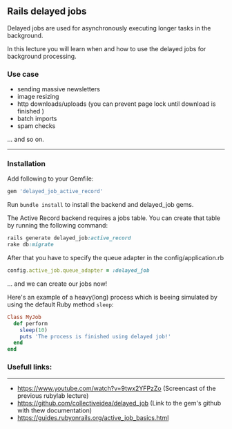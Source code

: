 ## Rails delayed jobs

Delayed jobs are used for asynchronously executing longer tasks in the background. 

In this lecture you will learn when and how to use the delayed jobs for background processing.

### Use case 

- sending massive newsletters
- image resizing
- http downloads/uploads (you can prevent page lock until download is finished )
- batch imports
- spam checks

... and so on.

---

### Installation

Add following to your Gemfile:
```rb
gem 'delayed_job_active_record'
```

Run ```bundle install``` to install the backend and delayed_job gems.

The Active Record backend requires a jobs table. You can create that table by running the following command:
```rb
rails generate delayed_job:active_record
rake db:migrate
```

After that you have to specify the queue adapter in the config/application.rb
```rb
config.active_job.queue_adapter = :delayed_job
```
... and we can create our jobs now!

Here's an example of a heavy(long) process which is beeing simulated by using the default Ruby method ```sleep```:
```rb
Class MyJob
  def perform
    sleep(10)
    puts 'The process is finished using delayed job!'
  end
end
```

### Usefull links:
-----------------------------------

- https://www.youtube.com/watch?v=9twx2YFPzZo (Screencast of the previous rubylab lecture)
- https://github.com/collectiveidea/delayed_job (Link to the gem's github with thew documentation)
- https://guides.rubyonrails.org/active_job_basics.html

